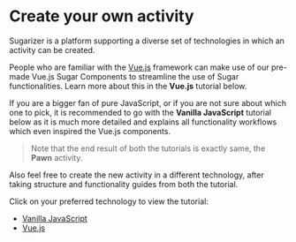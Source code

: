 
# Create your own activity

Sugarizer is a platform supporting a diverse set of technologies in which an activity can be created.

People who are familiar with the [Vue.js](https://vuejs.org/) framework can make use of our pre-made Vue.js Sugar Components to streamline the use of Sugar functionalities. Learn more about this in the **Vue.js** tutorial below.

If you are a bigger fan of pure JavaScript, or if you are not sure about which one to pick, it is recommended to go with the **Vanilla JavaScript** tutorial below as it is much more detailed and explains all functionality workflows which even inspired the Vue.js components.

> Note that the end result of both the tutorials is exactly same, the **Pawn** activity.

Also feel free to create the new activity in a different technology, after taking structure and functionality guides from both the tutorial.

Click on your preferred technology to view the tutorial:

* [Vanilla JavaScript](VanillaJS/tutorial.md)
* [Vue.js](VueJS/tutorial.md)